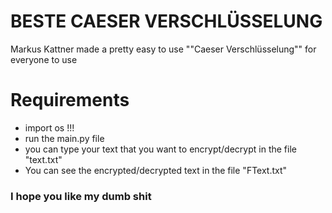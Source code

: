 # BESTE CAESER VERSCHLÜSSELUNG

Markus Kattner made a pretty easy to use ""Caeser Verschlüsselung"" for everyone to use


# Requirements

* import os !!!
* run the main.py file
* you can type your text that you want to encrypt/decrypt in the file "text.txt"
* You can see the encrypted/decrypted text in the file "FText.txt"



### I hope you like my dumb shit
